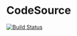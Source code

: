 # CodeSource

[![Build Status](https://github.com/ajinkya-k/CodeSource.jl/actions/workflows/CI.yml/badge.svg?branch=main)](https://github.com/ajinkya-k/CodeSource.jl/actions/workflows/CI.yml?query=branch%3Amain)
